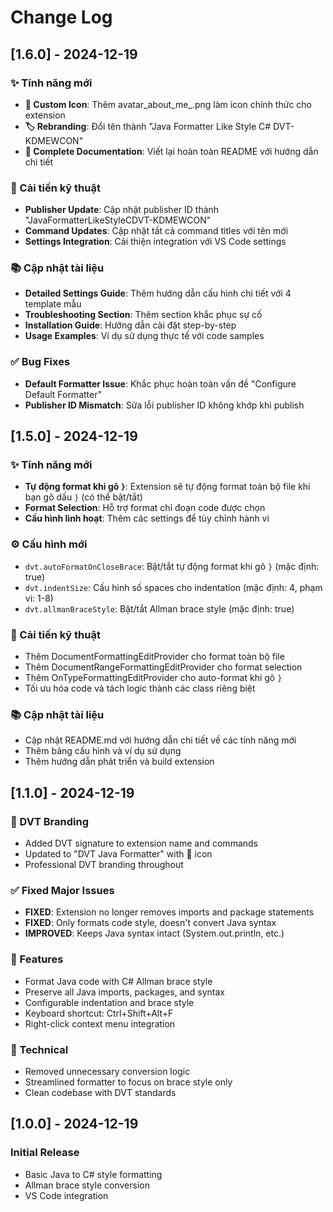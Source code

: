 # Change Log

## [1.6.0] - 2024-12-19

### ✨ Tính năng mới
- **🎨 Custom Icon**: Thêm avatar_about_me_.png làm icon chính thức cho extension
- **🏷️ Rebranding**: Đổi tên thành "Java Formatter Like Style C# DVT-KDMEWCON"
- **📝 Complete Documentation**: Viết lại hoàn toàn README với hướng dẫn chi tiết

### 🔧 Cải tiến kỹ thuật
- **Publisher Update**: Cập nhật publisher ID thành "JavaFormatterLikeStyleCDVT-KDMEWCON"
- **Command Updates**: Cập nhật tất cả command titles với tên mới
- **Settings Integration**: Cải thiện integration với VS Code settings

### 📚 Cập nhật tài liệu
- **Detailed Settings Guide**: Thêm hướng dẫn cấu hình chi tiết với 4 template mẫu
- **Troubleshooting Section**: Thêm section khắc phục sự cố
- **Installation Guide**: Hướng dẫn cài đặt step-by-step
- **Usage Examples**: Ví dụ sử dụng thực tế với code samples

### ✅ Bug Fixes
- **Default Formatter Issue**: Khắc phục hoàn toàn vấn đề "Configure Default Formatter"
- **Publisher ID Mismatch**: Sửa lỗi publisher ID không khớp khi publish

## [1.5.0] - 2024-12-19

### ✨ Tính năng mới
- **Tự động format khi gõ `}`**: Extension sẽ tự động format toàn bộ file khi bạn gõ dấu `}` (có thể bật/tắt)
- **Format Selection**: Hỗ trợ format chỉ đoạn code được chọn
- **Cấu hình linh hoạt**: Thêm các settings để tùy chỉnh hành vi

### ⚙️ Cấu hình mới
- `dvt.autoFormatOnCloseBrace`: Bật/tắt tự động format khi gõ `}` (mặc định: true)
- `dvt.indentSize`: Cấu hình số spaces cho indentation (mặc định: 4, phạm vi: 1-8)
- `dvt.allmanBraceStyle`: Bật/tắt Allman brace style (mặc định: true)

### 🔧 Cải tiến kỹ thuật
- Thêm DocumentFormattingEditProvider cho format toàn bộ file
- Thêm DocumentRangeFormattingEditProvider cho format selection
- Thêm OnTypeFormattingEditProvider cho auto-format khi gõ `}`
- Tối ưu hóa code và tách logic thành các class riêng biệt

### 📚 Cập nhật tài liệu
- Cập nhật README.md với hướng dẫn chi tiết về các tính năng mới
- Thêm bảng cấu hình và ví dụ sử dụng
- Thêm hướng dẫn phát triển và build extension

## [1.1.0] - 2024-12-19

### 🔷 DVT Branding
- Added DVT signature to extension name and commands
- Updated to "DVT Java Formatter" with 🔷 icon
- Professional DVT branding throughout

### ✅ Fixed Major Issues
- **FIXED**: Extension no longer removes imports and package statements
- **FIXED**: Only formats code style, doesn't convert Java syntax
- **IMPROVED**: Keeps Java syntax intact (System.out.println, etc.)

### 🎯 Features
- Format Java code with C# Allman brace style
- Preserve all Java imports, packages, and syntax
- Configurable indentation and brace style
- Keyboard shortcut: Ctrl+Shift+Alt+F
- Right-click context menu integration

### 🔧 Technical
- Removed unnecessary conversion logic
- Streamlined formatter to focus on brace style only
- Clean codebase with DVT standards

## [1.0.0] - 2024-12-19

### Initial Release
- Basic Java to C# style formatting
- Allman brace style conversion
- VS Code integration
